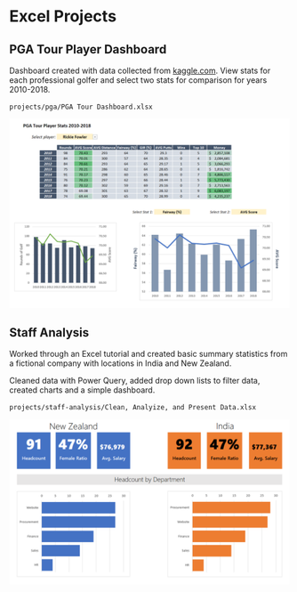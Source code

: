 # Excel Projects

## PGA Tour Player Dashboard

Dashboard created with data collected from [kaggle.com](https://www.kaggle.com/datasets/jmpark746/pga-tour-data-2010-2018). View stats for each professional golfer and select two stats for comparison for years 2010-2018.

```
projects/pga/PGA Tour Dashboard.xlsx
```

![PGA Dashboard](projects/pga/dashboard.png)
 
## Staff Analysis

Worked through an Excel tutorial and created basic summary statistics from a fictional company with locations in India and New Zealand.

Cleaned data with Power Query, added drop down lists to filter data, created charts and a simple dashboard.

```
projects/staff-analysis/Clean, Analyize, and Present Data.xlsx
```

![Staff report](projects/staff-analysis/staff-report.png)